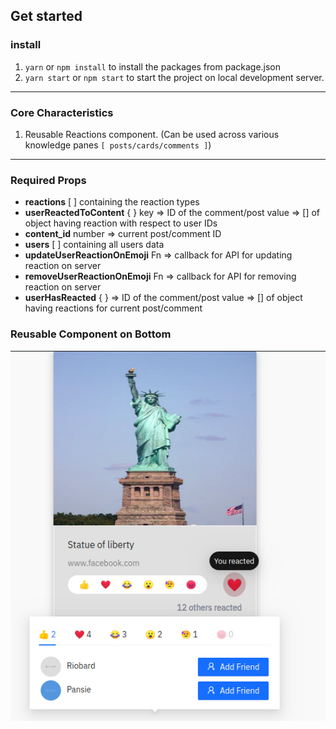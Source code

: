 ## Get started

### install
1. `yarn` or `npm install` to install the packages from package.json
2. `yarn start` or `npm start` to start the project on local development server.

***

### Core Characteristics
1. Reusable Reactions component. (Can be used across various knowledge panes `[ posts/cards/comments ]`)

***

### Required Props
- **reactions** [ ] containing the reaction types
- **userReactedToContent** { } key => ID of the comment/post value => [] of object having reaction with respect to user IDs
- **content_id** number => current post/comment ID
- **users** [ ] containing all users data
- **updateUserReactionOnEmoji** Fn => callback for API for updating reaction on server
- **removeUserReactionOnEmoji** Fn => callback for API for removing reaction on server
- **userHasReacted** { } => ID of the comment/post value => [] of object having reactions for current post/comment

### Reusable Component on Bottom
![Screenshot](Reaction.png)